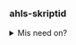 ### ahls-skriptid

<details>

<summary>Mis need on?</summary>

### Tähelepanu!

Need on skriptid.

</details>
